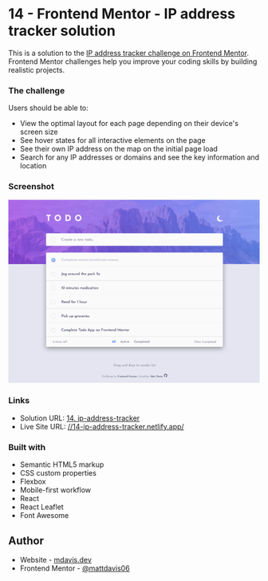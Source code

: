 # 14 - Frontend Mentor - IP address tracker solution

This is a solution to the [IP address tracker challenge on Frontend Mentor](https://www.frontendmentor.io/challenges/ip-address-tracker-I8-0yYAH0). Frontend Mentor challenges help you improve your coding skills by building realistic projects.

### The challenge

Users should be able to:

- View the optimal layout for each page depending on their device's screen size
- See hover states for all interactive elements on the page
- See their own IP address on the map on the initial page load
- Search for any IP addresses or domains and see the key information and location

### Screenshot

![](./screenshot.jpg)

### Links

- Solution URL: [14. ip-address-tracker](https://github.com/mattdavis06/Frontend-Mentor-Projects/tree/main/14.%20ip-address-tracker)
- Live Site URL: [//14-ip-address-tracker.netlify.app/](https://14-ip-address-tracker.netlify.app/)

### Built with

- Semantic HTML5 markup
- CSS custom properties
- Flexbox
- Mobile-first workflow
- React
- React Leaflet
- Font Awesome

## Author

- Website - [mdavis.dev](https://www.mdavis.dev)
- Frontend Mentor - [@mattdavis06](https://www.frontendmentor.io/profile/mattdavis06)
